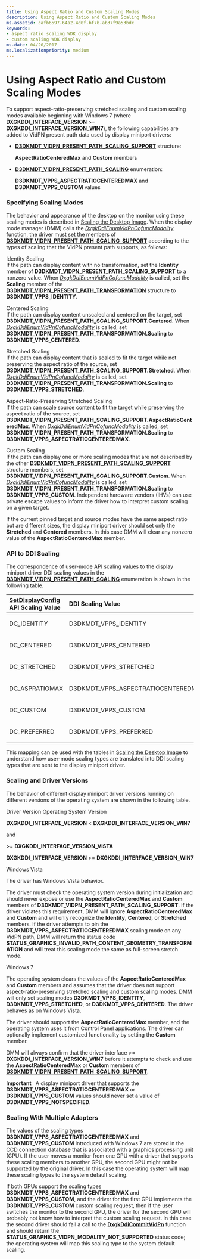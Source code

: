 ```yaml
---
title: Using Aspect Ratio and Custom Scaling Modes
description: Using Aspect Ratio and Custom Scaling Modes
ms.assetid: cafb6597-64a2-4d0f-bf7b-ab37f9a53bdc
keywords:
- aspect ratio scaling WDK display
- custom scaling WDK display
ms.date: 04/20/2017
ms.localizationpriority: medium
---
```


# Using Aspect Ratio and Custom Scaling Modes


To support aspect-ratio-preserving stretched scaling and custom scaling modes available beginning with Windows 7 (where **DXGKDDI\_INTERFACE\_VERSION** &gt;= **DXGKDDI\_INTERFACE\_VERSION\_WIN7**), the following capabilities are added to VidPN present path data used by display miniport drivers:

-   [**D3DKMDT\_VIDPN\_PRESENT\_PATH\_SCALING\_SUPPORT**](/windows-hardware/drivers/ddi/d3dkmdt/ns-d3dkmdt-_d3dkmdt_vidpn_present_path_scaling_support) structure:

    **AspectRatioCenteredMax** and **Custom** members

-   [**D3DKMDT\_VIDPN\_PRESENT\_PATH\_SCALING**](/windows-hardware/drivers/ddi/d3dkmdt/ne-d3dkmdt-_d3dkmdt_vidpn_present_path_scaling) enumeration:

    **D3DKMDT\_VPPS\_ASPECTRATIOCENTEREDMAX** and **D3DKMDT\_VPPS\_CUSTOM** values

### <span id="specifying_scaling_modes"></span><span id="SPECIFYING_SCALING_MODES"></span> Specifying Scaling Modes

The behavior and appearance of the desktop on the monitor using these scaling modes is described in [Scaling the Desktop Image](scaling-the-desktop-image.md). When the display mode manager (DMM) calls the [*DxgkDdiEnumVidPnCofuncModality*](/windows-hardware/drivers/ddi/d3dkmddi/nc-d3dkmddi-dxgkddi_enumvidpncofuncmodality) function, the driver must set the members of [**D3DKMDT\_VIDPN\_PRESENT\_PATH\_SCALING\_SUPPORT**](/windows-hardware/drivers/ddi/d3dkmdt/ns-d3dkmdt-_d3dkmdt_vidpn_present_path_scaling_support) according to the types of scaling that the VidPN present path supports, as follows:

<span id="________Identity_Scaling_______"></span><span id="________identity_scaling_______"></span><span id="________IDENTITY_SCALING_______"></span> Identity Scaling   
If the path can display content with no transformation, set the **Identity** member of [**D3DKMDT\_VIDPN\_PRESENT\_PATH\_SCALING\_SUPPORT**](/windows-hardware/drivers/ddi/d3dkmdt/ns-d3dkmdt-_d3dkmdt_vidpn_present_path_scaling_support) to a nonzero value. When [*DxgkDdiEnumVidPnCofuncModality*](/windows-hardware/drivers/ddi/d3dkmddi/nc-d3dkmddi-dxgkddi_enumvidpncofuncmodality) is called, set the **Scaling** member of the [**D3DKMDT\_VIDPN\_PRESENT\_PATH\_TRANSFORMATION**](/windows-hardware/drivers/ddi/d3dkmdt/ns-d3dkmdt-_d3dkmdt_vidpn_present_path_transformation) structure to **D3DKMDT\_VPPS\_IDENTITY**.

<span id="________Centered_Scaling_______"></span><span id="________centered_scaling_______"></span><span id="________CENTERED_SCALING_______"></span> Centered Scaling   
If the path can display content unscaled and centered on the target, set **D3DKMDT\_VIDPN\_PRESENT\_PATH\_SCALING\_SUPPORT.Centered**. When [*DxgkDdiEnumVidPnCofuncModality*](/windows-hardware/drivers/ddi/d3dkmddi/nc-d3dkmddi-dxgkddi_enumvidpncofuncmodality) is called, set **D3DKMDT\_VIDPN\_PRESENT\_PATH\_TRANSFORMATION.Scaling** to **D3DKMDT\_VPPS\_CENTERED**.

<span id="________Stretched_Scaling_______"></span><span id="________stretched_scaling_______"></span><span id="________STRETCHED_SCALING_______"></span> Stretched Scaling   
If the path can display content that is scaled to fit the target while not preserving the aspect ratio of the source, set **D3DKMDT\_VIDPN\_PRESENT\_PATH\_SCALING\_SUPPORT.Stretched**. When [*DxgkDdiEnumVidPnCofuncModality*](/windows-hardware/drivers/ddi/d3dkmddi/nc-d3dkmddi-dxgkddi_enumvidpncofuncmodality) is called, set **D3DKMDT\_VIDPN\_PRESENT\_PATH\_TRANSFORMATION.Scaling** to **D3DKMDT\_VPPS\_STRETCHED**.

<span id="________Aspect-Ratio-Preserving_Stretched_Scaling_______"></span><span id="________aspect-ratio-preserving_stretched_scaling_______"></span><span id="________ASPECT-RATIO-PRESERVING_STRETCHED_SCALING_______"></span> Aspect-Ratio-Preserving Stretched Scaling   
If the path can scale source content to fit the target while preserving the aspect ratio of the source, set **D3DKMDT\_VIDPN\_PRESENT\_PATH\_SCALING\_SUPPORT.AspectRatioCenteredMax**. When [*DxgkDdiEnumVidPnCofuncModality*](/windows-hardware/drivers/ddi/d3dkmddi/nc-d3dkmddi-dxgkddi_enumvidpncofuncmodality) is called, set **D3DKMDT\_VIDPN\_PRESENT\_PATH\_TRANSFORMATION.Scaling** to **D3DKMDT\_VPPS\_ASPECTRATIOCENTEREDMAX**.

<span id="________Custom_Scaling_______"></span><span id="________custom_scaling_______"></span><span id="________CUSTOM_SCALING_______"></span> Custom Scaling   
If the path can display one or more scaling modes that are not described by the other [**D3DKMDT\_VIDPN\_PRESENT\_PATH\_SCALING\_SUPPORT**](/windows-hardware/drivers/ddi/d3dkmdt/ns-d3dkmdt-_d3dkmdt_vidpn_present_path_scaling_support) structure members, set **D3DKMDT\_VIDPN\_PRESENT\_PATH\_SCALING\_SUPPORT.Custom**. When [*DxgkDdiEnumVidPnCofuncModality*](/windows-hardware/drivers/ddi/d3dkmddi/nc-d3dkmddi-dxgkddi_enumvidpncofuncmodality) is called, set **D3DKMDT\_VIDPN\_PRESENT\_PATH\_TRANSFORMATION.Scaling** to **D3DKMDT\_VPPS\_CUSTOM**. Independent hardware vendors (IHVs) can use private escape values to inform the driver how to interpret custom scaling on a given target.

If the current pinned target and source modes have the same aspect ratio but are different sizes, the display miniport driver should set only the **Stretched** and **Centered** members. In this case DMM will clear any nonzero value of the **AspectRatioCenteredMax** member.

### <span id="api_to_ddi_scaling"></span><span id="API_TO_DDI_SCALING"></span> API to DDI Scaling

The correspondence of user-mode API scaling values to the display miniport driver DDI scaling values in the [**D3DKMDT\_VIDPN\_PRESENT\_PATH\_SCALING**](/windows-hardware/drivers/ddi/d3dkmdt/ne-d3dkmdt-_d3dkmdt_vidpn_present_path_scaling) enumeration is shown in the following table.

<table>
<colgroup>
<col width="50%" />
<col width="50%" />
</colgroup>
<thead>
<tr class="header">
<th align="left"><a href="/windows/desktop/api/winuser/nf-winuser-setdisplayconfig" data-raw-source="[&lt;strong&gt;SetDisplayConfig&lt;/strong&gt;](/windows/desktop/api/winuser/nf-winuser-setdisplayconfig)"><strong>SetDisplayConfig</strong></a> API Scaling Value</th>
<th align="left">DDI Scaling Value</th>
</tr>
</thead>
<tbody>
<tr class="odd">
<td align="left"><p>DC_IDENTITY</p></td>
<td align="left"><p>D3DKMDT_VPPS_IDENTITY</p></td>
</tr>
<tr class="even">
<td align="left"><p>DC_CENTERED</p></td>
<td align="left"><p>D3DKMDT_VPPS_CENTERED</p></td>
</tr>
<tr class="odd">
<td align="left"><p>DC_STRETCHED</p></td>
<td align="left"><p>D3DKMDT_VPPS_STRETCHED</p></td>
</tr>
<tr class="even">
<td align="left"><p>DC_ASPRATIOMAX</p></td>
<td align="left"><p>D3DKMDT_VPPS_ASPECTRATIOCENTEREDMAX</p></td>
</tr>
<tr class="odd">
<td align="left"><p>DC_CUSTOM</p></td>
<td align="left"><p>D3DKMDT_VPPS_CUSTOM</p></td>
</tr>
<tr class="even">
<td align="left"><p>DC_PREFERRED</p></td>
<td align="left"><p>D3DKMDT_VPPS_PREFERRED</p></td>
</tr>
</tbody>
</table>

 

This mapping can be used with the tables in [Scaling the Desktop Image](scaling-the-desktop-image.md) to understand how user-mode scaling types are translated into DDI scaling types that are sent to the display miniport driver.

### <span id="scaling_and_driver_versions"></span><span id="SCALING_AND_DRIVER_VERSIONS"></span> Scaling and Driver Versions

The behavior of different display miniport driver versions running on different versions of the operating system are shown in the following table.

Driver Version
Operating System Version

**DXGKDDI\_INTERFACE\_VERSION** &lt; **DXGKDDI\_INTERFACE\_VERSION\_WIN7**

and

&gt;= **DXGKDDI\_INTERFACE\_VERSION\_VISTA**

**DXGKDDI\_INTERFACE\_VERSION** &gt;= **DXGKDDI\_INTERFACE\_VERSION\_WIN7**

Windows Vista

The driver has Windows Vista behavior.

The driver must check the operating system version during initialization and should never expose or use the **AspectRatioCenteredMax** and **Custom** members of **D3DKMDT\_VIDPN\_PRESENT\_PATH\_SCALING\_SUPPORT**. If the driver violates this requirement, DMM will ignore **AspectRatioCenteredMax** and **Custom** and will only recognize the **Identity**, **Centered**, or **Stretched** members. If the driver attempts to pin the **D3DKMDT\_VPPS\_ASPECTRATIOCENTEREDMAX** scaling mode on any VidPN path, DMM will return the status code **STATUS\_GRAPHICS\_INVALID\_PATH\_CONTENT\_GEOMETRY\_TRANSFORMATION** and will treat this scaling mode the same as full-screen stretch mode.

Windows 7

The operating system clears the values of the **AspectRatioCenteredMax** and **Custom** members and assumes that the driver does not support aspect-ratio-preserving stretched scaling and custom scaling modes. DMM will only set scaling modes **D3DKMDT\_VPPS\_IDENTITY**, **D3DKMDT\_VPPS\_STRETCHED**, or **D3DKMDT\_VPPS\_CENTERED**. The driver behaves as on Windows Vista.

The driver should support the **AspectRatioCenteredMax** member, and the operating system uses it from Control Panel applications. The driver can optionally implement customized functionality by setting the **Custom** member.

 

DMM will always confirm that the driver interface &gt;= **DXGKDDI\_INTERFACE\_VERSION\_WIN7** before it attempts to check and use the **AspectRatioCenteredMax** or **Custom** members of [**D3DKMDT\_VIDPN\_PRESENT\_PATH\_SCALING\_SUPPORT**](/windows-hardware/drivers/ddi/d3dkmdt/ns-d3dkmdt-_d3dkmdt_vidpn_present_path_scaling_support).

**Important**   A display miniport driver that supports the **D3DKMDT\_VPPS\_ASPECTRATIOCENTEREDMAX** or **D3DKMDT\_VPPS\_CUSTOM** values should never set a value of **D3DKMDT\_VPPS\_NOTSPECIFIED**.

 

### <span id="scaling_with_multiple_adapters"></span><span id="SCALING_WITH_MULTIPLE_ADAPTERS"></span> Scaling With Multiple Adapters

The values of the scaling types **D3DKMDT\_VPPS\_ASPECTRATIOCENTEREDMAX** and **D3DKMDT\_VPPS\_CUSTOM** introduced with Windows 7 are stored in the CCD connection database that is associated with a graphics processing unit (GPU). If the user moves a monitor from one GPU with a driver that supports these scaling members to another GPU, the second GPU might not be supported by the original driver. In this case the operating system will map these scaling types to the system default scaling.

If both GPUs support the scaling types **D3DKMDT\_VPPS\_ASPECTRATIOCENTEREDMAX** and **D3DKMDT\_VPPS\_CUSTOM**, and the driver for the first GPU implements the **D3DKMDT\_VPPS\_CUSTOM** custom scaling request, then if the user switches the monitor to the second GPU, the driver for the second GPU will probably not know how to interpret the custom scaling request. In this case the second driver should fail a call to the [**DxgkDdiCommitVidPn**](/windows-hardware/drivers/ddi/d3dkmddi/nc-d3dkmddi-dxgkddi_commitvidpn) function and should return the **STATUS\_GRAPHICS\_VIDPN\_MODALITY\_NOT\_SUPPORTED** status code; the operating system will map this scaling type to the system default scaling.


